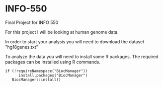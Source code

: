 # INFO-550
Final Project for INFO 550

For this project I will be looking at human genome data.

In order to start your analysis you will need to download the dataset "hg18genes.txt"

To analyze the data you will need to install some R packages. The required packages can be installed using R commands.
```{r, Package Installation, echo = FALSE}
if (!requireNamespace("BiocManager"))
      install.packages("BiocManager")
   BiocManager::install()
```
